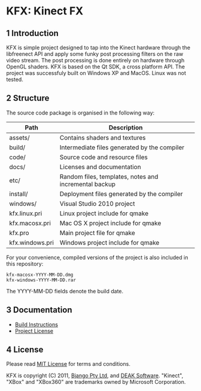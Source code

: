 # KFX: Kinect FX


## 1 Introduction

KFX is simple project designed to tap into the Kinect hardware through the libfreenect API and apply some funky post processing filters on the raw video stream. The post processing is done entirely on hardware through OpenGL shaders. KFX is based on the Qt SDK, a cross platform API. The project was successfuly built on Windows XP and MacOS. Linux was not tested.


## 2 Structure

The source code package is organised in the following way:

Path            | Description
---             | ---
assets/         | Contains shaders and textures
build/          | Intermediate files generated by the compiler
code/           | Source code and resource files
docs/           | Licenses and documentation
etc/            | Random files, templates, notes and incremental backup
install/        | Deployment files generated by the compiler
windows/        | Visual Studio 2010 project
kfx.linux.pri   | Linux project include for qmake
kfx.macosx.pri  | Mac OS X project include for qmake
kfx.pro         | Main project file for qmake
kfx.windows.pri | Windows project include for qmake

For your convenience, compiled versions of the project is also included in this repository:

    kfx-macosx-YYYY-MM-DD.dmg
    kfx-windows-YYYY-MM-DD.rar

The YYYY-MM-DD fields denote the build date.


## 3 Documentation

* [Build Instructions](./docs/readme.md)
* [Project License](./docs/license-kfx.md)


## 4 License

Please read [MIT License](./docs/license-kfx.md) for terms and conditions.

KFX is copyright (C) 2011, [Bjango Pty Ltd](https://bjango.com), and [DEAK Software](https://deaksoftware.com.au). "Kinect", "XBox" and "XBox360" are trademarks owned by Microsoft Corporation.
